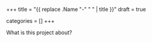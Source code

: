 +++
title = "{{ replace .Name "-" " " | title }}"
draft = true

categories = []
+++

What is this project about?

<!--more-->
